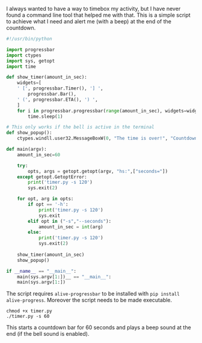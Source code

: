 I always wanted to have a way to timebox my activity, but I have never found a command line tool that helped me with that. This is a simple script to achieve what I need and alert me (with a beep) at the end of the countdown.


```python
#!/usr/bin/python

import progressbar
import ctypes
import sys, getopt
import time

def show_timer(amount_in_sec):
    widgets=[
    ' [', progressbar.Timer(), '] ',
        progressbar.Bar(),
    ' (', progressbar.ETA(), ') ',
    ]
    for i in progressbar.progressbar(range(amount_in_sec), widgets=widgets):
        time.sleep(1)

# This only works if the bell is active in the terminal
def show_popup():
    ctypes.windll.user32.MessageBoxW(0, "The time is over!", "Countdown", 1)

def main(argv):
    amount_in_sec=60

    try:
        opts, args = getopt.getopt(argv, "hs:",["seconds="])
    except getopt.GetoptError:
        print('timer.py -s 120')
        sys.exit(2)

    for opt, arg in opts:
        if opt == '-h':
            print('timer.py -s 120')
            sys.exit
        elif opt in ("-s","--seconds"):
            amount_in_sec = int(arg)
        else:
            print('timer.py -s 120')
            sys.exit(2)
    
    show_timer(amount_in_sec)
    show_popup()

if __name__ == "__main__":
    main(sys.argv[1:])__ == "__main__":
    main(sys.argv[1:])
```

The script requires `alive-progressbar` to be installed with `pip install alive-progress`. Moreover the script needs to be made executable.

```shell
chmod +x timer.py
./timer.py -s 60
```

This starts a countdown bar for 60 seconds and plays a beep sound at the end (if the bell sound is enabled).
